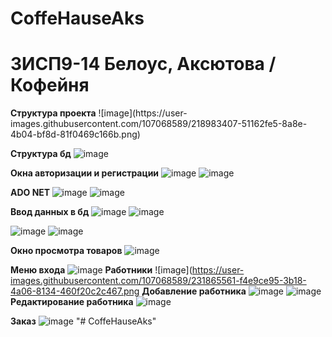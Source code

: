 
# CoffeHauseAks

<h1> 3ИСП9-14 Белоус, Аксютова /Кофейня </h1>
<b>Структура проекта</b>
![image](https://user-images.githubusercontent.com/107068589/218983407-51162fe5-8a8e-4b04-bf8d-81f0469c166b.png)

<b>Структура бд</b>
![image](https://user-images.githubusercontent.com/107068589/218983649-71c0cc96-172c-4d42-88f7-50a41a837eb6.png)

<b>Окна авторизации и регистрации</b>
![image](https://user-images.githubusercontent.com/107068589/218983778-118965bb-2660-4432-9dfc-9bd130a24abc.png)
![image](https://user-images.githubusercontent.com/107068589/218983840-799ad9a3-370d-4817-8c65-02d956ea5520.png)

<b> ADO NET </b>
![image](https://user-images.githubusercontent.com/107068589/218984191-05e7fdd6-3a2d-4281-ac3b-bb3e3bab21ae.png)
![image](https://user-images.githubusercontent.com/107068589/218985899-c95e9552-e845-4955-b5cc-56372672d286.png)

<b>Ввод данных в бд</b>
![image](https://user-images.githubusercontent.com/107068589/220342627-d665a008-c51d-4377-a2a1-aa817a41f0bf.png)
![image](https://user-images.githubusercontent.com/107068589/220342853-72dc3cf3-f3e0-4e63-8585-22aa0cc40e03.png)

![image](https://user-images.githubusercontent.com/107068589/220345135-0e2161f3-7815-4bfc-bad7-85383d563e8b.png)
![image](https://user-images.githubusercontent.com/107068589/220345817-615a6a79-8816-47e8-9f2a-e3e68984d2f1.png)

<b> Окно просмотра товаров</b>
![image](https://user-images.githubusercontent.com/107068589/220346656-f18fe0cc-d457-4335-a102-6e837881367f.png)

<b> Меню входа</b>
![image](https://user-images.githubusercontent.com/107068589/230775030-e7aa0f15-ed89-4484-8460-ddaada0f3172.png)
<b>Работники</b>
![image](https://user-images.githubusercontent.com/107068589/231865561-f4e9ce95-3b18-4a06-8134-460f20c2c467.png
<b>Добавление работника</b>
![image](https://user-images.githubusercontent.com/107068589/231868162-f9b8ff19-ce7a-4668-8e2b-66d7c8053644.png)
![image](https://user-images.githubusercontent.com/107068589/231868428-459728b6-42b8-43d8-a2a5-bca0ac3d5ee0.png)
<b>Редактирование работника</b>
![image](https://user-images.githubusercontent.com/107068589/231868790-814686bf-dc77-4d63-a63c-c8f35216237e.png)

<b>Заказ</b>
![image](https://user-images.githubusercontent.com/107068589/231865636-efe17168-b428-4b97-97c3-e8fc3f79e797.png)
"# CoffeHauseAks" 

